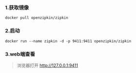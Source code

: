 ### 1.获取镜像
```shell
docker pull openzipkin/zipkin
```

### 2.启动
```shell
docker run --name zipkin -d -p 9411:9411 openzipkin/zipkin
```
### 3.web端查看

> 浏览器打开 http://127.0.0.1:9411